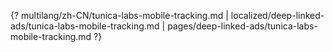 {? multilang/zh-CN/tunica-labs-mobile-tracking.md | localized/deep-linked-ads/tunica-labs-mobile-tracking.md | pages/deep-linked-ads/tunica-labs-mobile-tracking.md ?}
